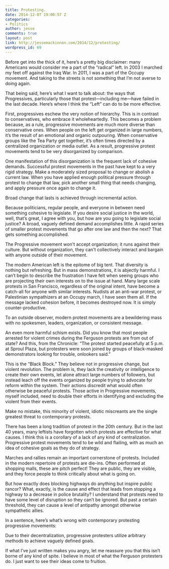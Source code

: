 ```yaml
---
title: Protesting.
date: 2014-12-07 19:00:57 Z
categories:
- Politics
author: jesse
comments: true
layout: post
link: http://jessemackinnon.com/2014/12/protesting/
wordpress_id: 69
---
```


Before get into the thick of it, here’s a pretty big disclaimer: many Americans would consider me a part of the “radical” left. In 2003 I marched my feet off against the Iraq War. In 2011, I was a part of the Occupy movement. And taking to the streets is not something that I’m not averse to doing again.

That being said, here’s what I want to talk about: the ways that Progressives, particularly those that protest—including me—have failed in the last decade. Here’s where I think the “Left” can do to be more effective.

First, progressives eschew the very notion of hierarchy. This is in contrast to conservatives, who embrace it wholeheartedly. This becomes a problem because, as a rule, progressive movements are much more diverse than conservative ones. When people on the left get organized in large numbers, it’s the result of an emotional and organic outpouring. When conservative groups like the Tea Party get together, it’s often times directed by a centralized organization or media outlet. As a result, progressive protest movements tend to be very disorganized by comparison.

One manifestation of this disorganization is the frequent lack of cohesive demands. Successful protest movements in the past have kept to a very rigid strategy. Make a moderately sized proposal to change or abolish a current law. When you have applied enough political pressure through protest to change that law, pick another small thing that needs changing, and apply pressure once again to change it.

Broad change that lasts is achieved through incremental action.

Because politicians, regular people, and everyone in between need something cohesive to legislate. If you desire social justice in the world, well, that’s great, I agree with you, but how are you going to legislate social justice? A broad, vaguely defined demand accomplishes little. A rapid series of smaller protest movements that go after one law and then the next? That gets something accomplished.

The Progressive movement won't accept organization; it runs against their culture. But without organization, they can't collectively interact and bargain with anyone outside of their movement.

The modern American left is the epitome of big tent. That diversity is nothing but refreshing. But in mass demonstrations, it is abjectly harmful. I can’t begin to describe the frustration I have felt when seeing groups who are projecting their own interests on to the issue at hand. Many large scale protests in San Francisco, regardless of the original intent, have become a catch-all for anyone with similar interests. Nudists at an anti-war protest, or Palestinian sympathizers at an Occupy march, I have seen them all. If the message lacked cohesion before, it becomes destroyed now. It is simply counter-productive.

To an outside observer, modern protest movements are a bewildering mass with no spokesmen, leaders, organization, or consistent message.

An even more harmful schism exists. Did you know that most people arrested for violent crimes during the Ferguson protests are from out of state? And this, from the Chronicle: “The protest started peacefully at 5 p.m. at Sproul Plaza, but protesters were soon joined by groups of black-masked demonstrators looking for trouble, onlookers said.”

This is the “Black Block.” They believe not in progressive change, but violent revolution. The problem is, they lack the creativity or intelligence to create their own events, let alone attract large numbers of followers, but instead leach off the events organized by people trying to advocate for reform within the system. Their actions discredit what would often otherwise be peaceful protests. Those active in Progressive movements, myself included, need to double their efforts in identifying and excluding the violent from their events.

Make no mistake, this minority of violent, idiotic miscreants are the single greatest threat to contemporary protests.

There has been a long tradition of protest in the 20th century. But in the last 40 years, many leftists have forgotten which protests are effective for what causes. I think this is a corollary of a lack of any kind of centralization. Progressive protest movements tend to be wild and flailing, with as much an idea of cohesive goals as they do of strategy.

Marches and rallies remain an important cornerstone of protests. Included in the modern repertoire of protests are die-ins. Often performed at shopping malls, these are pitch perfect! They are public, they are visible, and they force people to think critically about what is going on.

But how exactly does blocking highways do anything but inspire public rancor? What, exactly, is the cause and effect that leads from stopping a highway to a decrease in police brutality? I understand that protests need to have some level of disruption so they can’t be ignored. But past a certain threshold, they can cause a level of antipathy amongst otherwise sympathetic allies.

In a sentence, here’s what’s wrong with contemporary protesting progressive movements:

Due to their decentralization, progressive protesters utilize arbitrary methods to achieve vaguely defined goals.

If what I’ve just written makes you angry, let me reassure you that this isn’t borne of any kind of spite. I believe in most of what the Ferguson protesters do. I just want to see their ideas come to fruition.
